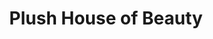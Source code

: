 ---
title: "Plush House of Beauty"
url: /havre-de-grace/plush-house-of-beauty/
shop: hairdresser
---